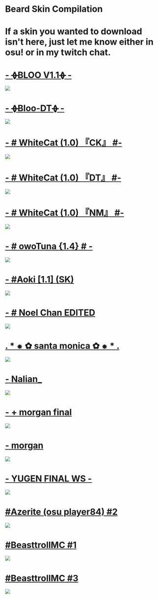 # Beard Skin Compilation

# If a skin you wanted to download isn't here, just let me know either in osu! or in my twitch chat.

# [- ᚖBLOO V1.1ᚖ -](https://www.mediafire.com/file/z78uefdq7l13r86/-__________________%u1696Bloo_v1.1%u1696__________________-.osk/file)
![](https://skins.osuck.net/uploads/posts/2020-04/1585900489_screenshot8339.jpg)

# [- ᚖBloo-DTᚖ -](http://www.mediafire.com/file/hro48f3idireivw/-_%E1%9A%96Bloo-DT%E1%9A%96_-.osk)
![](https://skins.osuck.net/uploads/posts/2019-09/1569427154_screenshot6504.jpg)

# [-        # WhiteCat (1.0) 『CK』 #-](https://www.mediafire.com/folder/3vnwgwe8vcsrv/WhiteCat)
![](https://i.gyazo.com/0cf64f90fa420397ce6b9bf92b2823b2.png)

# [-        # WhiteCat (1.0) 『DT』 #-](https://www.mediafire.com/folder/3vnwgwe8vcsrv/WhiteCat)
![](https://i.gyazo.com/a199342bf98fb74b5c609f0a2d408fd6.png)

# [-        # WhiteCat (1.0) 『NM』 #-](https://www.mediafire.com/folder/3vnwgwe8vcsrv/WhiteCat)
![](https://i.gyazo.com/282f0811a8fabc106440f4adc950e40f.png)

# [- # owoTuna {1.4} # - ](https://www.mediafire.com/folder/o21fi175pw714/owoTuna%201.4)
![](https://skins.osuck.net/uploads/posts/2019-07/1564486916_screenshot6203.jpg)

# [-      #Aoki [1.1] (SK)](https://www.mediafire.com/file/2ycp22uhbahmty1/-_%2523Aoki_%255B1.1%255D_%2528SK%2529.osk/file)
![](https://i.gyazo.com/c6d82ad84cd69a7a098cc4a74cee9de7.png)

# [- # Noel Chan EDITED](https://www.mediafire.com/file/ao4n44v64my21pf/-_%23_Noel_Chan_EDITED.osk/file)
![](https://i.gyazo.com/cc8ffdb6babdda40b2ee8c9c60007668.png)

# [. * ⁕ ✿ santa monica ✿ ⁕ * .](https://www.dropbox.com/s/8j6w25m2hnk5vfy/tko.osk?dl=0)
![](https://i.gyazo.com/b5672a3c287876384379ff6373029607.png)

# [-   Nalian_](https://www.mediafire.com/file/67q3sx2mjqttgxa/-_____Nalian_.osk/file)
![](https://osu.ppy.sh/ss/14930171/0683.png)

# [- + morgan final](https://www.dropbox.com/s/fm1v0p1ndxepkyv/-%20%2B%20morgan%20final.osk?dl=0)
![](https://i.gyazo.com/85fc18650e021f4d23fa50352cbff94b.png)

# [- morgan](https://www.mediafire.com/file/it1milcx8jfr1dm/-_+_morgan_final.osk/file)
![](https://skins.osuck.net/uploads/posts/2019-10/1571897172_screenshot6809.jpg)

# [- YUGEN FINAL WS -](https://www.mediafire.com/file/r3oivckreh8nrqn/-_YUGEN_-.osk/file)
![](https://skins.osuck.net/uploads/posts/2018-09/1538054483_screenshot258.jpg)

# [#Azerite (osu player84) #2](http://www.mediafire.com/file/igdja1s7gberzck/%23Azerite_%28osu_player84%29_%232.osk/file)
![](https://skins.osuck.net/uploads/posts/2018-09/1537791350_c8kzhkg.jpg)

# [#BeasttrollMC #1](http://www.mediafire.com/file/t9dr6wz2o6ri6wc/%23BeasttrollMC%20%231.osk)
![](https://skins.osuck.net/uploads/posts/2018-09/1537791416_gutkr9b.jpg)

# [#BeasttrollMC #3](http://www.mediafire.com/file/ghds1jtiyktym48/%23BeasttrollMC_%233.osk/file)
![](https://skins.osuck.net/uploads/posts/2018-09/1537791413_1wq0xhs.jpg)



